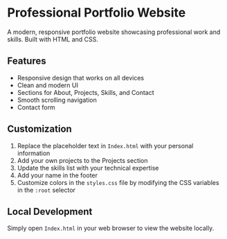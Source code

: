 # Professional Portfolio Website

A modern, responsive portfolio website showcasing professional work and skills. Built with HTML and CSS.

## Features
- Responsive design that works on all devices
- Clean and modern UI
- Sections for About, Projects, Skills, and Contact
- Smooth scrolling navigation
- Contact form

## Customization
1. Replace the placeholder text in `Index.html` with your personal information
2. Add your own projects to the Projects section
3. Update the skills list with your technical expertise
4. Add your name in the footer
5. Customize colors in the `styles.css` file by modifying the CSS variables in the `:root` selector

## Local Development
Simply open `Index.html` in your web browser to view the website locally.
